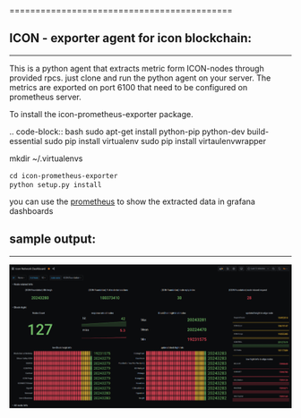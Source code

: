 ===========================================

## ICON - exporter agent for icon blockchain:
----------------

This is a python agent that extracts metric form ICON-nodes through provided rpcs. just clone and run the python agent on your server. The metrics are exported on port 6100 that need to be configured on prometheus server.

To install the icon-prometheus-exporter package.

.. code-block:: bash
sudo apt-get install python-pip python-dev build-essential
sudo pip install virtualenv
sudo pip install  virtaulenvwrapper

mkdir ~/.virtualenvs

    cd icon-prometheus-exporter
    python setup.py install

you can use the [prometheus](https://github.com/ghalwash/terransible-aws-ec2-prometheus) to show the extracted data in grafana dashboards

## sample output:
----------------
![GitHub Logo](https://github.com/ghalwash/icon-prometheus-exporter/blob/master/Screenshot.png)



